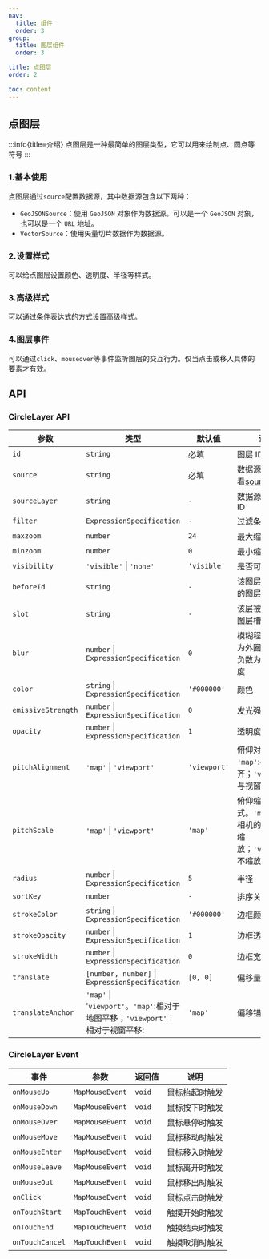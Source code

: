```yaml
---
nav:
  title: 组件
  order: 3
group:
  title: 图层组件
  order: 3

title: 点图层
order: 2

toc: content
---
```


## 点图层

:::info{title=介绍}
点图层是一种最简单的图层类型，它可以用来绘制点、圆点等符号
:::

### 1.基本使用

点图层通过`source`配置数据源，其中数据源包含以下两种：

- `GeoJSONSource`：使用 `GeoJSON` 对象作为数据源。可以是一个 `GeoJSON` 对象，也可以是一个 `URL` 地址。
- `VectorSource`：使用矢量切片数据作为数据源。

<code src="../examples/circleLayer/demo1.tsx" compact="true"></code>

### 2.设置样式

可以给点图层设置颜色、透明度、半径等样式。

<code src="../examples/circleLayer/demo2.tsx" compact="true"></code>

### 3.高级样式

可以通过条件表达式的方式设置高级样式。

<code src="../examples/circleLayer/demo3.tsx" compact="true"></code>

### 4.图层事件

可以通过`click`、`mouseover`等事件监听图层的交互行为。仅当点击或移入具体的要素才有效。

<code src="../examples/circleLayer/demo4.tsx" compact="true"></code>

## API

### CircleLayer API

| 参数               | 类型                                                                           | 默认值       | 说明                                                                            |
| ------------------ | ------------------------------------------------------------------------------ | ------------ | ------------------------------------------------------------------------------- |
| `id`               | `string`                                                                       | 必填         | 图层 ID                                                                         |
| `source`           | `string`                                                                       | 必填         | 数据源，具体查看[source](https://docs.mapbox.com/style-spec/reference/sources/) |
| `sourceLayer`      | `string`                                                                       | `-`          | 数据源的子图层 ID                                                               |
| `filter`           | `ExpressionSpecification`                                                      | `-`          | 过滤条件                                                                        |
| `maxzoom`          | `number`                                                                       | `24`         | 最大缩放级别                                                                    |
| `minzoom`          | `number`                                                                       | `0`          | 最小缩放级别                                                                    |
| `visibility`       | `'visible'` \| `'none'`                                                        | `'visible'`  | 是否可见                                                                        |
| `beforeId`         | `string`                                                                       | `-`          | 该图层应插入到的图层 ID 之前                                                    |
| `slot`             | `string`                                                                       | `-`          | 该层被分配到的图层槽位                                                          |
| `blur`             | `number` \| `ExpressionSpecification`                                          | `0`          | 模糊程度, 正数为外圈模糊度，负数为内圈模糊度                                    |
| `color`            | `string` \| `ExpressionSpecification`                                          | `'#000000'`  | 颜色                                                                            |
| `emissiveStrength` | `number` \| `ExpressionSpecification`                                          | `0`          | 发光强度                                                                        |
| `opacity`          | `number` \| `ExpressionSpecification`                                          | `1`          | 透明度                                                                          |
| `pitchAlignment`   | `'map'` \| `'viewport'`                                                        | `'viewport'` | 俯仰对齐方式。 `'map'`:与地图对齐；`'viewport'`:与视窗对齐                      |
| `pitchScale`       | `'map'` \| `'viewport'`                                                        | `'map'`      | 俯仰缩放方式。`'map'`:根据相机的视距进行缩放；`'viewport'`:不缩放               |
| `radius`           | `number` \| `ExpressionSpecification`                                          | `5`          | 半径                                                                            |
| `sortKey`          | `number`                                                                       | `-`          | 排序关键字                                                                      |
| `strokeColor`      | `string` \| `ExpressionSpecification`                                          | `'#000000'`  | 边框颜色                                                                        |
| `strokeOpacity`    | `number` \| `ExpressionSpecification`                                          | `1`          | 边框透明度                                                                      |
| `strokeWidth`      | `number` \| `ExpressionSpecification`                                          | `0`          | 边框宽度                                                                        |
| `translate`        | `[number, number]` \| `ExpressionSpecification`                                | `[0, 0]`     | 偏移量                                                                          |
| `translateAnchor`  | `'map'` \| '`viewport'`。`'map'`:相对于地图平移；`'viewport'`：相对于视窗平移: | `'map'`      | 偏移锚点                                                                        |

### CircleLayer Event

| 事件            | 参数            | 返回值 | 说明           |
| --------------- | --------------- | ------ | -------------- |
| `onMouseUp`     | `MapMouseEvent` | `void` | 鼠标抬起时触发 |
| `onMouseDown`   | `MapMouseEvent` | `void` | 鼠标按下时触发 |
| `onMouseOver`   | `MapMouseEvent` | `void` | 鼠标悬停时触发 |
| `onMouseMove`   | `MapMouseEvent` | `void` | 鼠标移动时触发 |
| `onMouseEnter`  | `MapMouseEvent` | `void` | 鼠标移入时触发 |
| `onMouseLeave`  | `MapMouseEvent` | `void` | 鼠标离开时触发 |
| `onMouseOut`    | `MapMouseEvent` | `void` | 鼠标移出时触发 |
| `onClick`       | `MapMouseEvent` | `void` | 鼠标点击时触发 |
| `onTouchStart`  | `MapTouchEvent` | `void` | 触摸开始时触发 |
| `onTouchEnd`    | `MapTouchEvent` | `void` | 触摸结束时触发 |
| `onTouchCancel` | `MapTouchEvent` | `void` | 触摸取消时触发 |
